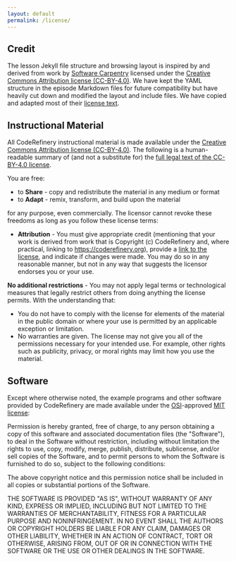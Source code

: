 ```yaml
---
layout: default
permalink: /license/
---
```


## Credit

The lesson Jekyll file structure and browsing layout is inspired by and derived from
work by [Software Carpentry](https://software-carpentry.org) licensed under the
[Creative Commons Attribution license (CC-BY-4.0)](https://creativecommons.org/licenses/by/4.0/).
We have kept the YAML structure in the episode Markdown files for future compatibility
but have heavily cut down and modified the layout and include files.
We have copied and adapted most of their
[license text](https://software-carpentry.org/license/).


## Instructional Material

All CodeRefinery instructional material is made available under the
[Creative Commons Attribution license (CC-BY-4.0)](https://creativecommons.org/licenses/by/4.0/).
The following is a human-readable summary of (and not a substitute for)
the [full legal text of the CC-BY-4.0 license](https://creativecommons.org/licenses/by/4.0/legalcode).

You are free:

- to **Share** - copy and redistribute the material in any medium or format
- to **Adapt** - remix, transform, and build upon the material

for any purpose, even commercially. The licensor cannot revoke these freedoms as long as you follow these license terms:

- **Attribution** - You must give appropriate credit
  (mentioning that your work is derived from work that is Copyright
  (c) CodeRefinery and, where practical, linking to
  https://coderefinery.org), provide
  a [link to the license](https://creativecommons.org/licenses/by/4.0/),
  and indicate if changes were made. You may do so in any
  reasonable manner, but not in any way that suggests the licensor
  endorses you or your use.

**No additional restrictions** - You may not apply legal terms or technological
measures that legally restrict others from doing anything the license permits.
With the understanding that:

- You do not have to comply with the license for elements of the material in
  the public domain or where your use is permitted by an applicable exception
  or limitation.
- No warranties are given. The license may not give you all of the
  permissions necessary for your intended use. For example, other
  rights such as publicity, privacy, or moral rights may limit how
  you use the material.


## Software

Except where otherwise noted, the example programs and other software provided
by CodeRefinery are made available under the
[OSI](http://opensource.org)-approved [MIT
license](http://opensource.org/licenses/mit-license.html):

Permission is hereby granted, free of charge, to any person
obtaining a copy of this software and associated documentation
files (the "Software"), to deal in the Software without
restriction, including without limitation the rights to use, copy,
modify, merge, publish, distribute, sublicense, and/or sell copies
of the Software, and to permit persons to whom the Software is
furnished to do so, subject to the following conditions:

The above copyright notice and this permission notice shall be
included in all copies or substantial portions of the
Software.

THE SOFTWARE IS PROVIDED "AS IS", WITHOUT WARRANTY OF ANY KIND,
EXPRESS OR IMPLIED, INCLUDING BUT NOT LIMITED TO THE WARRANTIES OF
MERCHANTABILITY, FITNESS FOR A PARTICULAR PURPOSE AND
NONINFRINGEMENT. IN NO EVENT SHALL THE AUTHORS OR COPYRIGHT
HOLDERS BE LIABLE FOR ANY CLAIM, DAMAGES OR OTHER LIABILITY,
WHETHER IN AN ACTION OF CONTRACT, TORT OR OTHERWISE, ARISING FROM,
OUT OF OR IN CONNECTION WITH THE SOFTWARE OR THE USE OR OTHER
DEALINGS IN THE SOFTWARE.
